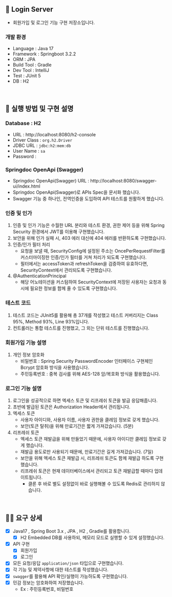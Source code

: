 ## 📌 Login Server

- 회원가입 및 로그인 기능 구현 저장소입니다.

### 개발 환경

- Language : Java 17
- Framework : Springboot 3.2.2
- ORM : JPA
- Build Tool : Gradle
- Dev Tool : IntelliJ
- Test : JUnit 5
- DB : H2

<br/>

## 🌈 실행 방법 및 구현 설명

### Database : H2

- URL : http://localhost:8080/h2-console
- Driver Class : `org.h2.Driver`
- JDBC URL : `jdbc:h2:mem:db`
- User Name : `sa`
- Password :

### Springdoc OpenApi (Swagger)

- Springdoc OpenApi(Swagger) URL : http://localhost:8080/swagger-ui/index.html
- Springdoc OpenApi(Swagger)로 APIs Spec을 문서화 했습니다.
- Swagger 기능 중 하나인, 전역인증을 도입하여 API 테스트를 원활하게 했습니다.

### 인증 및 인가

1. 인증 및 인가 기능은 수월한 URL 분리와 테스트 환경, 권한 제어 등을 위해 Spring Security 환경에서 JWT를 이용해 구현했습니다.
2. 보안을 위해 인가 실패 시, 403 에러 대신에 404 에러를 반환하도록 구현했습니다.
3. 인증/인가 필터 처리
    - 요청을 보낼 때, SecurityConfig에 설정된 주소는 OncePerRequestFilter를 커스터마이징한 인증/인가 필터를 거쳐 처리가 되도록 구현했습니다.
    - 필터에서는 accessToken과 refreshToken을 검증하여 유효하다면, SecurityContext에서 관리되도록 구현했습니다.
4. @AuthenticationPrincipal
    - 해당 어노테이션을 커스텀하여 SecurityContext에 저장된 사용자는 요청과 동시에 필요한 정보를 함께 줄 수 있도록 구현했습니다.

### 테스트 코드

1. 테스트 코드는 JUnit5를 활용해 총 37개를 작성했고 테스트 커버리지는 Class 95%, Method 93%, Line 93%입니다.
3. 컨트롤러는 통합 테스트를 진행했고, 그 외는 단위 테스트를 진행했습니다.

### 회원가입 기능 설명

1. 개인 정보 암호화
    - 비밀번호 : Spring Security PasswordEncoder 인터페이스 구현체인 Bcrypt 암호화 방식을 사용했습니다.
    - 주민등록번호 : 중복 검사를 위해 AES-128 암/복호화 방식을 활용했습니다.

### 로그인 기능 설명

1. 로그인을 성공적으로 하면 엑세스 토큰 및 리프레쉬 토큰을 발급 응답해줍니다.
2. 초반에 발급된 토큰은 Authorization Header에서 관리됩니다.
3. 엑세스 토큰
    - 사용자 아이디와, 사용자 이름, 사용자 권한을 클레임 정보로 갖게 했습니다.
    - 보안(토큰 탈취)을 위해 만료기간은 짧게 가져갔습니다. (5분)
4. 리프레쉬 토큰
    - 엑세스 토큰 재발급을 위해 만들었기 때문에, 사용자 아이디만 클레임 정보로 갖게 했습니다.
    - 재발급 용도로만 사용되기 때문에, 만료기간은 길게 가져갔습니다. (7일)
    - 보안을 위해 엑세스 토큰 재발급 시, 리프레쉬 토큰도 함께 재발급 하도록 구현했습니다.
    - 리프레쉬 토큰은 현재 데이터베이스에서 관리되고 토큰 재발급할 때마다 업데이트됩니다.
        - 클론 후 바로 별도 설정없이 바로 실행해볼 수 있도록 Redis로 관리하지 않습니다.

<br/>

## 👩‍💻 요구 상세

- [x] Java17 , Spring Boot 3.x , JPA , H2 , Gradle를 활용합니다.
    - [x] H2 Embedded DB를 사용하되, 메모리 모드로 실행할 수 있게 설정했습니다.
- [x] API 구현
    - [x] 회원가입
    - [x] 로그인
- [x] 모든 요청/응답 `application/json` 타입으로 구현했습니다.
- [x] 각 기능 및 제약사항에 대한 테스트를 작성했습니다.
- [x] `swagger`를 활용해 API 확인/실행이 가능하도록 구현했습니다.
- [x] 민감 정보는 암호화하여 저장했습니다.
    - Ex : 주민등록번호, 비밀번호
